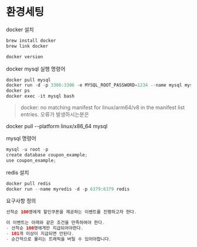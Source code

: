 # 환경세팅

docker 설치

```jsx
brew install docker
brew link docker

docker version
```

docker mysql 실행 명령어

```kotlin
docker pull mysql
docker run -d -p 3306:3306 -e MYSQL_ROOT_PASSWORD=1234 --name mysql mysql
docker ps
docker exec -it mysql bash
```

> docker: no matching manifest for linux/arm64/v8 in the manifest list entries.
오류가 발생하시는분은

docker pull --platform linux/x86_64 mysql

mysql 명령어
```kotlin
mysql -u root -p
create database coupon_example;
use coupon_example;
```

redis 설치
```kotlin
docker pull redis
docker run --name myredis -d -p 6379:6379 redis
```

요구사항 정의
```kotlin
선착순 100명에게 할인쿠폰을 제공하는 이벤트를 진행하고자 한다.

이 이벤트는 아래와 같은 조건을 만족하여야 한다.
- 선착순 100명에게만 지급되어야한다.
- 101개 이상이 지급되면 안된다.
- 순간적으로 몰리는 트래픽을 버틸 수 있어야합니다.
```
